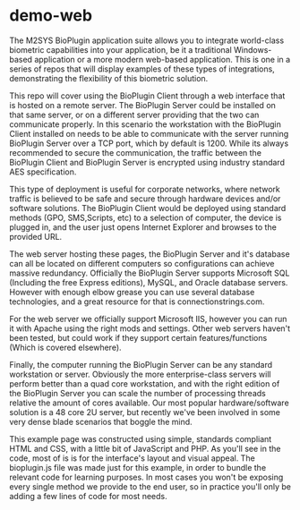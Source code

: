 demo-web
========

The M2SYS BioPlugin application suite allows you to integrate world-class biometric capabilities into your application, be it a traditional Windows-based application or a more modern web-based application. This is one in a series of repos that will display examples of these types of integrations, demonstrating the flexibility of this biometric solution.

This repo will cover using the BioPlugin Client through a web interface that is hosted on a remote server. The BioPlugin Server could be installed on that same server, or on a different server providing that the two can communicate properly. In this scenario the workstation with the BioPlugin Client installed on needs to be able to communicate with the server running BioPlugin Server over a TCP port, which by default is 1200. While its always recommended to secure the communication, the traffic between the BioPlugin Client and BioPlugin Server is encrypted using industry standard AES specification.

This type of deployment is useful for corporate networks, where network traffic is believed to be safe and secure through hardware devices and/or software solutions. The BioPlugin Client would be deployed using standard methods (GPO, SMS,Scripts, etc) to a selection of computer, the device is plugged in, and the user just opens Internet Explorer and browses to the provided URL.

The web server hosting these pages, the BioPlugin Server and it's database can all be located on different computers so configurations can achieve massive redundancy. Officially the BioPlugin Server supports Microsoft SQL (Including the free Express editions), MySQL, and Oracle database servers. However with enough elbow grease you can use several database technologies, and a great resource for that is connectionstrings.com.

For the web server we officially support Microsoft IIS, however you can run it with Apache using the right mods and settings. Other web servers haven't been tested, but could work if they support certain features/functions (Which is covered elsewhere).

Finally, the computer running the BioPlugin Server can be any standard workstation or server. Obviously the more enterprise-class servers will perform better than a quad core workstation, and with the right edition of the BioPlugin Server you can scale the number of processing threads relative the amount of cores available. Our most popular hardware/software solution is a 48 core 2U server, but recently we've been involved in some very dense blade scenarios that boggle the mind.

This example page was constructed using simple, standards compliant HTML and CSS, with a little bit of JavaScript and PHP. As you'll see in the code, most of is is for the interface's layout and visual appeal. The bioplugin.js file was made just for this example, in order to bundle the relevant code for learning purposes. In most cases you won't be exposing every single method we provide to the end user, so in practice you'll only be adding a few lines of code for most needs.